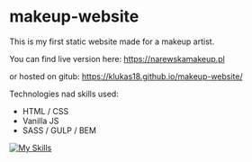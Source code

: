 # makeup-website


This is my first static website made for a makeup artist.

You can find live version here:
https://narewskamakeup.pl

or hosted on gitub:
https://klukas18.github.io/makeup-website/


Technologies nad skills used:
- HTML / CSS
- Vanilla JS
- SASS / GULP / BEM

[![My Skills](https://skillicons.dev/icons?i=js,html,css,wasm)](https://skillicons.dev)
